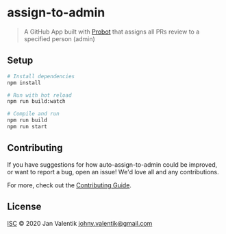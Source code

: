 # assign-to-admin

> A GitHub App built with [Probot](https://github.com/probot/probot) that assigns all PRs review to a specified person (admin)

## Setup

```sh
# Install dependencies
npm install

# Run with hot reload
npm run build:watch

# Compile and run
npm run build
npm run start
```

## Contributing

If you have suggestions for how auto-assign-to-admin could be improved, or want to report a bug, open an issue! We'd love all and any contributions.

For more, check out the [Contributing Guide](CONTRIBUTING.md).

## License

[ISC](LICENSE) © 2020 Jan Valentik <johny.valentik@gmail.com>
